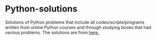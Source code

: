 # Python-solutions

Solutions of Python problems that include all codes/scripts/programs written from online Python courses and through studying books that had various problems. The solutions are from [here                                       ](https://learnpythonthehardway.org/).
